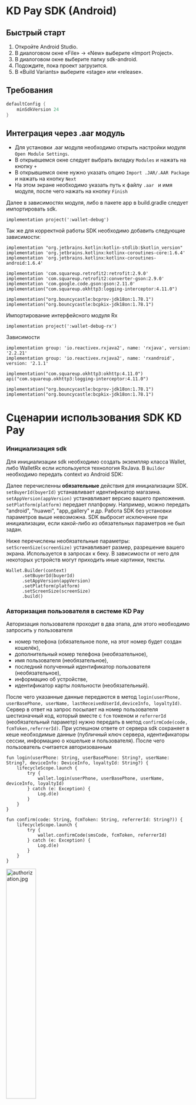 # KD Pay SDK (Android)

## Быстрый старт

1. Откройте Android Studio.
2. В диалоговом окне «File» → «New» выберите «Import Project».
3. В диалоговом окне выберите папку sdk-android.
4. Подождите, пока проект загрузится.
5. В «Build Variants» выберите «stage» или «release».

## Требования

```gradle
defaultConfig {
    minSdkVersion 24
}
```

## Интеграция через .aar модуль

- Для установки .aar модуля необходимо открыть настройки модуля `Open Module Settings`.
- В открывшемся окне следует выбрать вкладку `Modules` и нажать на кнопку `+`
- В открывшемся окне нужно указать опцию  `Import .JAR/.AAR Package` и нажать на кнопку `Next`
- На этом экране необходимо указать путь к файлу  `.aar ` и имя модуля, после чего нажать на кнопку  `Finish`

Далее в зависимостях модуля, либо в пакете app в build.gradle следует импортировать sdk.

 ```
 implementation project(':wallet-debug')
 ```

Так же для корректной работы SDK необходимо добавить следующие зависимости:

```
implementation "org.jetbrains.kotlin:kotlin-stdlib:$kotlin_version"
implementation 'org.jetbrains.kotlinx:kotlinx-coroutines-core:1.6.4'
implementation 'org.jetbrains.kotlinx:kotlinx-coroutines-android:1.6.4'

implementation 'com.squareup.retrofit2:retrofit:2.9.0'
implementation 'com.squareup.retrofit2:converter-gson:2.9.0'
implementation 'com.google.code.gson:gson:2.11.0'
implementation("com.squareup.okhttp3:logging-interceptor:4.11.0")

implementation("org.bouncycastle:bcprov-jdk18on:1.78.1")
implementation("org.bouncycastle:bcpkix-jdk18on:1.78.1")
```

Импортирование интерфейсного модуля Rx

```
implementation project(':wallet-debug-rx')
```

Зависимости

```
implementation group: 'io.reactivex.rxjava2', name: 'rxjava', version: '2.2.21'
implementation group: 'io.reactivex.rxjava2', name: 'rxandroid', version: '2.1.1'

implementation("com.squareup.okhttp3:okhttp:4.11.0")
api("com.squareup.okhttp3:logging-interceptor:4.11.0")

implementation("org.bouncycastle:bcprov-jdk18on:1.78.1")
implementation("org.bouncycastle:bcpkix-jdk18on:1.78.1")
```

# Сценарии использования SDK KD Pay

### Инициализация sdk

Для инициализации sdk необходимо создать экземпляр класса Wallet, либо WalletRx если используется технология RxJava.
В `Builder` необходимо передать context из Android SDK:

Далее перечисленны **обязательные** действия для инициализации SDK.
`setBuyerId(buyerId)` устанавливает идентификатор магазина.
`setAppVersion(appVersion)` устанавливает версию вашего приложения.
`setPlatform(platform)` передает платформу. Например, можно передать "android", "huawei", "app_gallery" и др.
Работа SDK без установки параметров выше невозможна. SDK выбросит исключение при инициализации, если какой-либо из
обязательных параметров не был задан.

Ниже перечислены необязательные параметры:
`setScreenSize(screenSize)` устанавливает размер, разрешение вашего экрана. Используется в запросах к беку. В
зависимости от него для некоторых устройств могут приходить иные картинки, тексты.

```
Wallet.Builder(context)
      .setBuyerId(buyerId)
      .setAppVersion(appVersion)
      .setPlatform(platform)
      .setScreenSize(screenSize)
      .build()
```

<h3 id="kd_pay_authorization">Авторизация пользователя в системе KD Pay</h3>

Авторизация пользователя проходит в два этапа, для этого необходимо запросить у пользователя

- номер телефона (обязательное поле, на этот номер будет создан кошелёк),
- дополнительный номер телефона (необязательное),
- имя пользователя (необязательное),
- последний полученный идентификатор пользователя (необязательное),
- информацию об устройстве,
- идентификатор карты лояльности (необязательный).

После чего указанные данные передаются в
метод `login(userPhone, userBasePhone, userName, lastReceivedUserId,deviceInfo, loyaltyId)`.
Сервер в ответ на запрос посылает на номер пользователя шестизначный код, который вместе с `fcm` токеном
и `referrerId` (необязательный параметр) нужно передать в метод `confirmCode(code, fcmToken,referrerId)`. При успешном
ответе от сервера sdk сохраняет в кеше необходимые данные (публичный ключ сервера, идентификаторы сессии, информацию о
кошельке и пользователя). После чего пользователь считается авторизованным

```
fun login(userPhone: String, userBasePhone: String?, userName: String?, deviceInfo: DeviceInfo, loyaltyId: String?) {
    lifecycleScope.launch {
        try {
            wallet.login(userPhone, userBasePhone, userName, deviceInfo, loyaltyId)
        } catch (e: Exception) {
            Log.d(e)
        }
    }
}

fun confirm(code: String, fcmToken: String, referrerId: String?)) {
    lifecycleScope.launch {
        try {
            wallet.confirmCode(smsCode, fcmToken, referrerId)
        } catch (e: Exception) {
            Log.d(e)
        }
    }
}
```

<img src="readme/authorization.jpg"  width="40%" alt="authorization.jpg">

### Ссылки на связанные документы:

Согласие на обработку персональных и биометрических данных и пользовательское соглашение -
https://storage.yandexcloud.net/slyanov-s3/gdpr_consent.html

Публичная оферта -
https://storage.yandexcloud.net/slyanov-s3/wallets_public_offer.html

<h3 id="qr_code_with_public_key">Публичный ключ для генерации QR-кода</h3>

SDK получает публичный ключ и сохраняет его в кеше после авторизации пользователя (метод `confirmCode`). Этот публичный
ключ хранится в кеше и считается валидным, пока в заголовке любого метода от сервера не
вернется `Need-Update-Server-key: true`, после чего SDK асинхронно дернет ручку обновления публичного ключа и при
успешном запросе значение в кеше будет заменено на новый публичный ключ. Это происходит незаметно для пользователя и
весь процесс инкапсулирован внутри SDK. Пользователь SDK извне никак не может повлиять на этот процесс.

### Получение аккаунта пользователя

Получение аккаунта осуществляется с помощью метода `getAccount`. Для успешного получения состояния кошелька пользователь
должен быть авторизован, должен подтвердить смс и сдк. Если клиент не авторизован в системе метод выбрасывает ошибку.

```
fun getAccount(cached: Boolean, referrerId: String?, variant: String?) {
    lifecycleScope.launch {
        try {
            wallet.getAccount(cached, referrerId, variant)
        } catch (e: Exception) {
            Log.d(e)
        }
    }
}
```   

В WalletAccountResult в поле bankLinkType приходит тип привязки банков : recurrent/me2me.

<img src="readme/kd_pay.jpg"  width="40%" alt="kd_pay">

### Onboarding

В ответе WalletAccountResult приходит поле requiredScreens с массивом форм/экранов, которые можно показать перед
отображением кошелька, например "need_bank_link"

<img src="readme/onboarding.jpg"  width="40%" alt="onboarding">

### Привязка банка к кошельку

<img src="readme/banks.jpg"  width="40%" alt="banks">

Для того чтобы привязать к кошельку пользователя банк, необходимо получить список банков с помощью
метода `getBanks(bankLinkType: BankLinkType?)`.

```
fun getBanks(bankLinkType: BankLinkType?) {
    lifecycleScope.launch {
        try {
            wallet.getBanks(bankLinkType)
        } catch (e: Exception) {
            Log.d(e)
        }
    }
}
```  

**Возвращает**

| Тип          | Опциональный | Описание                                           |
|--------------|--------------|----------------------------------------------------|
| `List<Bank>` | Нет          | Список банков, которые можно привязать к кошельку. |

**Исключения**

| Тип                                   | Описание                                                                  |
|---------------------------------------|---------------------------------------------------------------------------|
| `ErrorMessage.Client.NotAuthorized()` | Сессия отсутствует или устарела                                           |
| `ErrorMessage.Client.Authorization()` | Отсутствует идентификатор пользователя в системе. Необходима авторизация. |
| `ErrorMessage.Client.NoAccount()`     | Нет аккаунта пользователя                                                 |

В ответе метода `getAccount` есть информация о типе платежного сервиса (bankLinkType): recurrent/me2me.
Нужно использовать это как параметр, чтобы получить список банков в зависимости от данного типа.

Для того чтобы использовать метод пользователь должен быть авторизован и у пользователя должен быть создан аккаунт. В
противном случае метод вызовет исключение.

Далее из списка полученных банков пользователь выбирает необходимый. После чего на сервер отправляется запрос
на привязку банка с помощью метода `addNewBank`.

```
fun addNewBank(bankId: Int, fundingSum: String?, bankLinkType: BankLinkType?) {
    lifecycleScope.launch {
        try {
            wallet.addNewBank(bankId, fundingSum, bankLinkType)
        } catch (e: Exception) {
            Log.d(e)
        }
    }
}
```   

Если сервер ответил успехом, то пользователю предлагается перейти в мобильное приложение банка и завершить процесс
привязки банка.

Возвращается BankAccountLinkageResult с id привязки банка, url с кастомной схемой выбранного
банка `bankID://sub.nspk.ru/...` и временем ожидания подписки expireTimeout.

Данную ссылку необходимо открыть в МП для перехода в мобильное приложение банка, если оно установлено на девайсе.

### Получение статуса банковской связи (результат привязки банка)

Для получения статуса банковской связи используется метод `getBankLinkageStatus(linkId: Int): BankLinkageResult`

**Параметры**

| Имя      | Тип | Опциональный | Описание      |
|----------|-----|--------------|---------------|
| `linkId` | Int | нет          | Идентификатор |

**Возвращает**

| Тип                 | Опциональный | Описание                                                |
|---------------------|--------------|---------------------------------------------------------|
| `BankLinkageResult` | Нет          | Статус привязки банка и id последующей onboarding story |

**Статусы привязки**

| Тип        | Описание                                    |
|------------|---------------------------------------------|
| `success`  | Банк привязан успешно                       |
| `pending`  | Ожидание привязки банка в приложении банка. |
| `canceled` | Привязка банка отменена                     |

### Получение привязанных банков

При возврате на главный экран кошелька и вызове метода `getAccount` в поле `banks` возвращаются банки,
которые успешно привязаны, либо находятся в процессе привязки.

Ориентируясь на список привязанных банков и `id` банка, который привязывается к аккаунту можно понять в каком статусе
находится привязка банка. Если банк присутствует в списке привязанных банков,
но поле `isLinked` у банка равно `false`- это значит что банк в процессе привязки к кошельку.
В случае если поле равно `true`, значит процесс привязки банка успешен. В случае если в списке банков нет искомого,
то это означает что произошла ошибка при привязке банка.

<img src="readme/my_banks.jpg"  width="40%" alt="my_banks">

Если в методе `getAccount` возвращается bankLinkType - recurrent,
то список привязанных банков находится в массиве recurrentBanks, если me2me, то в account в поле banks

### Установить банк по умолчанию

После привязки банка он становится банком по умолчанию. Для того чтобы изменить банк по умолчанию, следует
воспользоваться методом `setDefaultBank`. Для того чтобы использовать метод пользователь должен быть авторизован и
у пользователя должен быть создан аккаунт, а так же привязан как минимум один банк.
Для начала следует получить данные аккаунта методом `getAccount`, предложить пользователю выбрать из списка
привязанных банков тот, который он хочет сделать основным.
Далее передать `id` этого банка и его тип в метод `setDefaultBank(bankId)`.
В результате чего в случае успеха метод вернет измененный и актуальный список привязанных банков.

`setDefaultBank(bankId: Int, bankLinkType: BankLinkType?): List<Bank>`

**Параметры**

| Имя          | Тип          | Опциональный | Описание                                                                     |
|--------------|--------------|--------------|------------------------------------------------------------------------------|
| bankId       | Int          | нет          | Идентификатор банка в системе KD Pay, выбранных из списка привязанных банков |
| bankLinkType | BankLinkType | да           | Тип банка (recurrent/me2me)                                                  |

**Возвращает**

| Тип        | Опциональный | Описание                                                     |
|------------|--------------|--------------------------------------------------------------|
| List<Bank> | Нет          | Список привязанных банков, с измененным банком по умолчанию. |

**Исключения**

| Тип                                 | Описание                                                                  |
|-------------------------------------|---------------------------------------------------------------------------|
| ErrorMessage.Client.NotAuthorized() | Сессия отсутствует или устарела                                           |
| ErrorMessage.Client.Authorization() | Отсутствует идентификатор пользователя в системе. Необходима авторизация. |

<img src="readme/bank_methods.jpg"  width="40%" alt="bank_methods">

### Удаление привязанного банка (неактуально для рекуррентов)

Для удаления ранее привязанного банка используется метод

`deleteBank(bankId: Int)`

**Параметры**

| Имя    | Тип | Опциональный | Описание                                                                                                |
|--------|-----|--------------|---------------------------------------------------------------------------------------------------------|
| bankId | Int | нет          | Идентификатор банка в системе KD Pay, выбранных из списка банков получаемых с помощью метода getBanks() |

**Исключения**

| Тип                                 | Описание                                                                  |
|-------------------------------------|---------------------------------------------------------------------------|
| ErrorMessage.Client.NotAuthorized() | Сессия отсутствует или устарела                                           |
| ErrorMessage.Client.Authorization() | Отсутствует идентификатор пользователя в системе. Необходима авторизация. |
| ErrorMessage.Client.NoAccount()     | Нет аккаунта пользователя                                                 |

<h3 id="generate_qr_string">Генерация QR кода</h3>

Для быстрого создания строки, кодируемой в qr-код, достаточно использовать метод `generateQrString(loyaltyId: String)`.
Метод не требует наличия интернета, если есть предзагруженные otp-коды.
(Otp-коды нужны также для генерации строки и SDK их самостоятельно (без действий на стороне МП) запрашивает на бэке "в
фоне", когда есть интернет).
Есть возможность "попросить" SDK в явном виде получить новую пачку otp-кодов для генерации QR-кода,
метод `requestOtpCode(amount)`. Для использования методов пользователь должен быть предварительно авторизован и иметь
аккаунт в системе.

**Параметры**

| Имя       | Тип    | Опциональный | Описание                                    |
|-----------|--------|--------------|---------------------------------------------|
| loyaltyId | String | нет          | Идентификатор лояльности во внешней системе |

**Возвращает**

| Тип    | Опциональный | Описание                        |
|--------|--------------|---------------------------------|
| String | Нет          | Строка для кодирования в Qr код |

**Исключения**

| Тип                                                | Описание                                                   |
|----------------------------------------------------|------------------------------------------------------------|
| ErrorMessage.Client.Serialization("No loyalty id") | loyaltyId пуст                                             |
| ErrorMessage.Client.NoOtpCode("No free OTP codes") | нет свободных otp кодов                                    |
| ErrorMessage.Client.Authorization                  | userId или публичный ключ сервера не существует в кеше SDK |

```
fun preloadOtp() {
    lifecycleScope.launch {
        try {
            if(!wallet.haveOtpCode()) wallet.requestOtpCode(OTP_CODE_AMOUT)
        } catch(e: Exception) {
            Log.d(e)
        }
    }
}

fun generateQrString(loyaltyId: String) {
    lifecycleScope.launch {
        val qrString = try {
            wallet.generateQrString(loyaltyId)
        } catch(e: Exception) {
            Log.d(e)
            null
        }

        qrString?.let { renderQrCode(it) }
    }
}
```

### Метод для проверки наличия сохраненных otp кодов в кеше sdk.

`haveOtpCode(): Boolean`

**Возвращает**

| Тип     | Опциональный | Описание                                                                            |
|---------|--------------|-------------------------------------------------------------------------------------|
| Boolean | Нет          | true - есть как минимум один сохраненный otp код. false - не сохраненных otp кодов. |

### Метод для получения одного свободного otp кода в кеше sdk. Код не помечается как использованный и будет выдан этим методом снова до использования

`getUnusedOtpCode(): String`

**Возвращает**

| Тип    | Опциональный | Описание                             |
|--------|--------------|--------------------------------------|
| String | Нет          | Возвращает один сохраненный otp код. |

**Исключения**

| Тип       | Описание                  |
|-----------|---------------------------|
| NoOtpCode | Если свободных кодов нет. |

### Метод для получения otp кодов с сервера с последующим сохранением в кеш sdk.

`requestOtpCodes(amount: Int)`
**Параметры**

| Имя    | Тип | Опциональный | Описание                                              |
|--------|-----|--------------|-------------------------------------------------------|
| amount | Int | нет          | Количество запрашиваемых otp кодов.  По умолчанию 10. |

**Исключения**

| Тип                                                                  | Описание                                                                  |
|----------------------------------------------------------------------|---------------------------------------------------------------------------|
| ErrorMessage.Client.NotAuthorized()                                  | Сессия отсутствует или устарела                                           |
| ErrorMessage.Client.Authorization()                                  | Отсутствует идентификатор пользователя в системе. Необходима авторизация. |
| ErrorMessage.Client.NoAccount()                                      | Нет аккаунта пользователя                                                 |
| ErrorMessage.Server.BadServerResponse("No code")                     | Ни один код не был получен от сервера.                                    |
| ErrorMessage.Server.BadServerResponse("No expiration time for code") | Нет срока окончания действия кода                                         |
| ErrorMessage.Client.NoBuyerId()                                      | Не установлен buyerId. Смотреть метод `configure(buyerId)`                |

### Метод для получения количества оставшихся otp кодов

`getRemainingOtpCodes(): Int`

**Возвращает**

| Тип | Опциональный | Описание                        |
|-----|--------------|---------------------------------|
| Int | Нет          | количество оставшихся otp кодов |

### Запрашивает указанное в параметре количество otp кодов, если их оставшееся количество валидных меньше 6

`requestOtpCodesIfRequired(amount: Int)`
**Параметры**

| Имя    | Тип | Опциональный | Описание                            |
|--------|-----|--------------|-------------------------------------|
| amount | Int | нет          | Количество запрашиваемых otp кодов. |

##### Запрашивает один свободный OTP код. Код не помечается как использованный и выдан этим методом снова до использования

`getOtpCode()`

**Исключения**

| Тип                             | Описание                                                                              |
|---------------------------------|---------------------------------------------------------------------------------------|
| ErrorMessage.Client.NoOtpCode() | свободных кодов нет. Перед запросом можно проверить на наличие вызвав `haveOtpCode()` |

### Получение данных профиля пользователя.

`fun getProfile(): Profile`

**Возвращает**

| Тип     | Опциональный | Описание                       |
|---------|--------------|--------------------------------|
| Profile | Нет          | Данные по профилю пользователя |

<img src="readme/profile.jpg"  width="40%" alt="profile">

##### Получение данных профиля пользователя (детализация).

`fun getProfileDetails(): ProfileDetails`

**Возвращает**

| Тип            | Опциональный | Описание                                     |
|----------------|--------------|----------------------------------------------|
| ProfileDetails | Нет          | Данные по профилю пользователя (детализация) |

### Получение элементов для блока часто задаваемых вопросов.

`fun getFaq(cacheInterval: Long = 3600L, cacheUnit: TimeUnit = TimeUnit.SECONDS): List<FaqItem>`

**Параметры**

| Имя           | Тип      | Опциональный | Описание               |
|---------------|----------|--------------|------------------------|
| cacheInterval | Long     | нет          | интервал проверки кеша |
| cacheUnit     | TimeUnit | нет          | интервал проверки кеша |

**Возвращает**

| Тип           | Опциональный | Описание         |
|---------------|--------------|------------------|
| List<FaqItem> | нет          | Список элементов |

<h3 id="logout">Выход пользователя из KD pay.</h3>

Для выполнения выхода пользователя из системы KD pay необходимо использовать метод `logout()`, при этом выполняется
полная очистка кеша sdk. Удаляются идентификаторы сессии, пользователя, публичный ключ сервера, отп коды и номер
телефона пользователя. Параллельно на сервер отправляется запрос на сброс всех активных сессий.

### Получение информации о кешбэке и истории операций.

<img src="readme/operation_history.jpg"  width="40%" alt="operation_history">

### Получение информации о кешбэке.

`fun getFaq(cacheInterval: Long = 3600L, cacheUnit: TimeUnit = TimeUnit.SECONDS): List<FaqItem>`
Для получения информации о кешбэке используем
метод `getCashbackInfo(prevMonth: Int, scenario: String, collapsed: Boolean, source: String): OperationElement`.
Имеет перегрузку метода с параметром ключ-значения для гибкой настройки параметров.

**Параметры**

| Имя       | Тип     | Опциональный | Описание                   |
|-----------|---------|--------------|----------------------------|
| prevMonth | Int     | нет          | период запроса данных      |
| scenario  | String  | нет          | место запроса данных       |
| collapsed | Boolean | нет          | скрытие виджетов в разделе |
| source    | String  | нет          | источник перехода          |

**Возвращает**

| Тип          | Опциональный | Описание             |
|--------------|--------------|----------------------|
| CashbackInfo | нет          | Информацию о кешбэке |

### Перегрузка метода информации о кешбэке

`getCashbackInfo(parameters: Map<String, String>): OperationElement`

**Параметры**

| Имя        | Тип                 | Опциональный | Описание                          |
|------------|---------------------|--------------|-----------------------------------|
| parameters | Map<String, String> | нет          | параметры в формате ключ-значение |

**Возвращает**

| Тип          | Опциональный | Описание             |
|--------------|--------------|----------------------|
| CashbackInfo | нет          | Информацию о кешбэке |

### Получение истории операции для пользователя

Получить историю операций для пользователя можно с помощью метода `getOperations`. В данный метод заложены параметры для
фильтрации операций. Бек вернет список операций, удовлетворяющих параметрам фильтрации.
Для первого запроса истории операции не нужно передавать курсор, в последующих запросах необходимо передавать курсор.
Бек вернет курсор в ответе на первый запрос, если пользователь имеет больше операций, чем бек может отдать за один
запрос.
Курсор (`cursor`) используется для пагинации операций.

```
fun getOperations(
    cursor: String? = null,
    type: OperationElement.OperationType? = null,
    partner: String? = null,
    datetimeStart: String? = null,
    datetimeFinish: String? = null,
    status: OperationElement.Status? = null
) {
    lifecycleScope.launch {
        try {
            wallet.getOperations(cursor, formId, type, partner, datetimeStart, datetimeFinish, status)
        } catch (e: Exception) {
            Log.d(e)
        }
    }
}
```

**Параметры**

| Имя            | Тип                            | Опциональный | Описание                               |
|----------------|--------------------------------|--------------|----------------------------------------|
| cursor         | String                         | да           | указатель на получение списка операций |
| type           | OperationElement.OperationType | да           | тип операции                           |
| partner        | String                         | да           | фильтр партнера                        |
| datetimeStart  | String                         | да           | дата начала фильтрации операции        |
| datetimeFinish | String                         | да           | дата конца фильтрации операции         |
| status         | OperationElement.Status        | да           | статус операции                        |

**Возвращает**

| Тип        | Опциональный | Описание                                          |
|------------|--------------|---------------------------------------------------|
| Operations | нет          | Список операций с предыдущим/следующим указателем |

### Получение конкретной операции для пользователя

Получить операцию для пользователя можно через метод `getOperation`. Важно, что id операции должен совпадать с типом
операции, иначе операция будет считаться на найденной.

```
fun getOperation(id: Int, type: OperationElement.OperationType) {
    lifecycleScope.launch {
        try {
            wallet.getOperation(id, type)
        } catch (e: Exception) {
            Log.d(e)
        }
    }
}
```

**Параметры**

| Имя  | Тип                            | Опциональный | Описание               |
|------|--------------------------------|--------------|------------------------|
| id   | String                         | нет          | идентификатор операции |
| type | OperationElement.OperationType | нет          | тип операции           |

**Возвращает**

| Тип              | Опциональный | Описание         |
|------------------|--------------|------------------|
| OperationElement | нет          | Элемент операции |

### Получение аккаунта пользователя

Получение аккаунта осуществляется с помощью метода `getAccount(cached: Boolean, referrerId: String?, variant: String?)`.
Для успешного получения состояния кошелька пользователь должен быть авторизован. Если клиент не авторизован в системе
метод выбрасывает исключение. При отсутствии аккаунта в ответе поле `walletAccountState` будет иметь значение `NONE`.

`getAccount(cached, referrerId, variant): WalletAccountResult`

**Параметры**

| Имя        | Тип     | Опциональный | Описание                                                                                                          |
|------------|---------|--------------|-------------------------------------------------------------------------------------------------------------------|
| cached     | Boolean | нет          | Флаг для определения откуда брать данные аккаунта. true - из кеша, false - из сервера с последующим кешированием. |
| referrerId | String  | да           | Идентификатор реферальной системы                                                                                 |
| variant    | String  | да           | Короткий вариант получения данных. Если указан `short`, то будут получены только основные данные по аккаунту.     |

**Возвращает**

| Тип                 | Опциональный | Описание                                                                  |
|---------------------|--------------|---------------------------------------------------------------------------|
| WalletAccountResult | Нет          | Ответ содержащий аккаунт пользователя в системе и текущий статус аккаунта |

**Исключения**
| Тип | Описание |
| ----------- | ----------- |
| ErrorMessage.Client.NotAuthorized("Not authorized") | Пользователь не авторизован в системе KD Pay. Либо устарела
сессия. |

```
fun getAccount() {
    lifecycleScope.launch {
        val result = try {
            wallet.getAccount(false)
        } catch (e: Exception) {
            if (e is ErrorMessage.Client.NotAuthorized) {
                processNotAuthorized()
            }
            Log.d(e)
            null
        }

        if (result?.walletAccountState == WalletAccountState.NONE) {
            processAccountNotExists()
        }

        if (result?.walletAccountState == WalletAccountState.READY) {
            processSucess(result)
        }
    }
}
```

### Получение формы

Для платежного сервиса в сценариях необходимы формы для получения информации о пользователе. Формы динамические, то есть
содержимое (состав полей) меняется в зависимости от контекста (сценария). Например, для привязывания счета необходимо
заполнить форму упрощенной идентификации.
Получение формы происходит через метод `getForm(type: String?, formId: Int?, version: Int?)`. Если запрос формы
произойдет без `formId`, то сервер пришлет чистую форму.
Если запрос происходит с `formId`, то SDK отправит 2 запроса на сервер:  `/form` и `/request`. Первый запрос получит
форму, второй получит статус валидации для полей. SDK соединит полученные результаты и вернет форму с провалидированными
полями.

*Примечание: количество полей и их состав сервер может поменять на своей стороне, форма является динамической.*

```
fun getForm(type: String?, formId: Int?, version: Int?) {
    lifecycleScope.launch {
        try {
            wallet.getForm(type: String?, formId: Int?, version: Int?)
        } catch (e: Exception) {
            Log.d(e)
        }
    }
}
```

### Валидация полей формы

Для валидации полей используется
метод `sendFormDraft(type: String, formId: Int?, version: Int?, draftFields: Map<Int, String>)`. Первый запрос на
валидацию всегда будет происходить без `formId` и `version`. Актуальные значения `formId` и `version` вернутся при
первой и последующей валидации. Валидировать необходимо все заполненные поля.

*Примечание: сервер сохраняет в следующем драфте поля "вместо" предыдущих. То есть если в первой версии драфта МП
отправило заполненное поле 1, а потом не прислало это поле или прислало пустое, то в этой версии драфта поле не будет
сохранено на сервере.*

При `sendFormDraft(type: String, formId: Int?, version: Int?, draftFields: Map<Int, String>)` SDK уберет пустые поля из
запроса, чтобы не заваливать пользователя ошибками на пустых полях.

```
fun sendFormDraft(type: String, formId: Int?, version: Int?, draftFields: Map<Int, String>) {
    lifecycleScope.launch {
        try {
            wallet.sendFormDraft(type, formId, version, draftFields)
        } catch (e: Exception) {
            Log.d(e)
        }
    }
}
```

### Отправка формы на проверку

Для валидации полей используется
метод `sendFormCommit(type: String, formId: Int?, version: Int?, draftFields: Map<Int, String>)`. Первый запрос
на `commit` может происходить без `formId` и `version`. Актуальные значения `formId` и `version` вернутся при первом и
последующем `commit`. Отправлять необходимо все поля.

При `sendFormCommit(type: String, formId: Int?, version: Int?, draftFields: Map<Int, String>)` сервер отправит **все**
поля, даже пустые, чтобы уведомить пользователя о незаполненных полях.

```
fun sendFormDraft(type: String, formId: Int?, version: Int?, draftFields: Map<Int, String>) {
    lifecycleScope.launch {
        try {
            wallet.sendFormDraft(type, formId, version, draftFields)
        } catch (e: Exception) {
            Log.d(e)
        }
    }
}
```

## Взаимодействие со сгенерированными ключами в рамках SDK

#### При вызове метода [confirmCode()](#kd_pay_authorization)

* Первый раз генерируются privateKey и publicKey клиента
* Сгенерированный publicKey отправляется на сервер
* В ответе с сервера приходят serverPublicKey и serverPublicKeyId
* Клиент расшифровывает serverPublicKey и сохраняет ключ и id

#### В случае когда header ответа запросов на сервер содержит Need-Update-Server-key=true (см. [тут](#qr_code_with_public_key))

* Вызов серверного метода @GET(“server/public_key”)
* В ответе с сервера приходят serverPublicKey и serverPublicKeyId
* Клиент расшифровывает serverPublicKey и сохраняет ключ и id

#### При вызове [updateClientPublicKey()](#update_client_public_key):

* Генерируются privateKey и publicKey клиента
* Сгенерированный publicKey отправляется на сервер

#### При вызове [generateQRString()](#generate_qr_string):

* Получение otp кодов с сервера, если требуются
* Шифрование otp кода с помощью serverPublicKey
* Проверка просрочен ли publicKey клиента (если да - вызов его обновления)
* Подписание зашифрованного otp кода с помощью publicKey клиента

#### При вызове [logout()](#logout):

* Очистка всех хранящихся ключей

## Дополнительные методы для взаимодействия с сервисом KD pay

#### Метод для проверки состояния сервиса.

`ping()`

#### Метод возвращает идентификатор пользователя, если имеется.

`getUserId(): Int`

**Возвращает**

| Тип      | Опциональный | Описание                                           |
|----------|--------------|----------------------------------------------------|
| UserInfo | Нет          | Возвращает userId пользователя, если такой имеется |

#### Проверка истек ли срок действия ключа.

`fun isKeyExpired(): Boolean`

**Возвращает**

| Тип     | Опциональный | Описание                                  |
|---------|--------------|-------------------------------------------|
| Boolean | Нет          | true - ключ истек , false - ключ не истек |

<h3 id="update_client_public_key">Обновить клиентские ключи и отправить публичный ключ на сервер.</h3>

`fun updateClientPublicKey(deviceId: String)`

**Параметры**

| Имя      | Тип    | Опциональный | Описание                                                                                                                                                                                                               |
|----------|--------|--------------|------------------------------------------------------------------------------------------------------------------------------------------------------------------------------------------------------------------------|
| deviceId | String | да           | Идентификатор пользователя в системе.  Если не указан используется 64-битное число (выраженное в виде шестнадцатеричной строки), уникальное для каждой комбинации ключа подписи приложения, пользователя и устройства. |

##### Callback на необходимость обновления токена пользователя.

`needUpdateUserDevice: StateFlow<Boolean>`

##### Callback на необходимость обновления клиентских ключей

`needUpdateClientPublicKey: StateFlow<Boolean>`

##### Обновить токен пользователя на сервере.

`fun updateUserDevice(deviceId: String, fcmToken: String)`

**Параметры**

| Имя      | Тип    | Опциональный | Описание                                                                                                                                                                                                               |
|----------|--------|--------------|------------------------------------------------------------------------------------------------------------------------------------------------------------------------------------------------------------------------|
| deviceId | String | да           | Идентификатор пользователя в системе.  Если не указан используется 64-битное число (выраженное в виде шестнадцатеричной строки), уникальное для каждой комбинации ключа подписи приложения, пользователя и устройства. |
| fcmToken | String | нет          | Токен Firebase Messaging Service [подробнее](https://firebase.google.com/docs/cloud-messaging/android/client).                                                                                                         |

##### Проверка доступа к кошелькам. Имеет кеширование. Возвращает результат предыдущего запроса, параллельно выполняя новый запрос. Если интервал не задан, кеш считается валидным 1 час.

`getUserExperiment(phone: String, applicationVersion: String, deviceId: String?, loyaltyId: String, cacheInterval: Long): List<String>`

**Параметры**

| Имя                | Тип    | Опциональный | Описание                                                                                                                                                                                                               |
|--------------------|--------|--------------|------------------------------------------------------------------------------------------------------------------------------------------------------------------------------------------------------------------------|
| phone              | String | нет          | Телефон указанный пользователем                                                                                                                                                                                        |
| applicationVersion | String | нет          | Версия приложения                                                                                                                                                                                                      |
| deviceId           | String | да           | Идентификатор пользователя в системе.  Если не указан используется 64-битное число (выраженное в виде шестнадцатеричной строки), уникальное для каждой комбинации ключа подписи приложения, пользователя и устройства. |
| loyaltyId          | String | нет          | номер карты лояльности                                                                                                                                                                                                 |
| cacheInterval      | Long   | да           | Интервал проверки кэша в секундах. Если не выставлен интервал, то кеш на 1 час.                                                                                                                                        |

**Возвращает**

| Тип          | Опциональный | Описание                                             |
|--------------|--------------|------------------------------------------------------|
| List<String> | Нет          | Вернет список экспериментов для данного пользователя |

##### Проверяет авторизован ли пользователь в системе по таким признакам как наличие в кеше идентификатора сессии и пользователя. А так же наличию публичного ключа сервера.

`isAuthorized(): Boolean`

**Возвращает**

| Тип     | Опциональный | Описание                                                                                                                                    |
|---------|--------------|---------------------------------------------------------------------------------------------------------------------------------------------|
| Boolean | Нет          | true - пользователь авторизован, false - не авторизован (Нет идентификатора сессии, пользователя, либо публичного ключа сервера в кеше SDK) |

##### Получение состояние аккаунта в системе KD Pay.

`getUserPreview(cached: Boolean = false, manzanaUserId: String?, loyaltyId: String?, source: String?): WalletAccountResult`

**Параметры**

| Имя           | Тип     | Опциональный | Описание                                                                                                          |
|---------------|---------|--------------|-------------------------------------------------------------------------------------------------------------------|
| cached        | Boolean | нет          | Флаг для определения откуда брать данные аккаунта. true - из кеша, false - из сервера с последующим кешированием. |
| manzanaUserId | String  | да           | Идентификатор пользователя                                                                                        |
| loyaltyId     | String  | нет          | номер карты лояльности                                                                                            |
| source        | String  | нет          | источник перехода                                                                                                 |

**Возвращает**

| Тип                 | Опциональный | Описание                                                                  |
|---------------------|--------------|---------------------------------------------------------------------------|
| WalletAccountResult | Нет          | Ответ содержащий аккаунт пользователя в системе и текущий статус аккаунта |

**Исключения**

| Тип                                                 | Описание                                                            |
|-----------------------------------------------------|---------------------------------------------------------------------|
| ErrorMessage.Client.NotAuthorized("Not authorized") | Пользователь не авторизован в системе KD Pay. Либо устарела сессия. |

##### Получение информации фондирования.

`getFundingInfo(cacheInterval: Long, cacheUnit: TimeUnit): FundingInfo

**Параметры**

| Имя           | Тип      | Опциональный | Описание                                                                               |
|---------------|----------|--------------|----------------------------------------------------------------------------------------|
| cacheInterval | Long     | да           | Интервал проверки кэша в секундах. Если не выставлен интервал, то кеш не используется. |
| cacheUnit     | TimeUnit | нет          | интервал проверки кеша                                                                 |

**Возвращает**

| Тип        | Опциональный | Описание                                           |
|------------|--------------|----------------------------------------------------|
| List<Bank> | Нет          | Список банков, которые можно привязать к кошельку. |

**Исключения**

| Тип                                 | Описание                                                                  |
|-------------------------------------|---------------------------------------------------------------------------|
| ErrorMessage.Client.NotAuthorized() | Сессия отсутствует или устарела                                           |
| ErrorMessage.Client.Authorization() | Отсутствует идентификатор пользователя в системе. Необходима авторизация. |
| ErrorMessage.Client.NoAccount()     | Нет аккаунта пользователя                                                 |

##### Метод получения формы упрощенной идентификации

`getForm(type: String?, formId: Int?, version: Int?): Form`

**Параметры**

| Имя     | Тип    | Опциональный | Описание                                            |
|---------|--------|--------------|-----------------------------------------------------|
| type    | String | да           | Тип формы, которая задает определенный набор полей. |
| formId  | Int    | да           | Идентификатор последнего актуального заполнения.    |
| version | Int    | да           | Версия последнего актуального заполнения            |

**Возвращает**

| Тип  | Опциональный | Описание                                        |
|------|--------------|-------------------------------------------------|
| Form | Нет          | Форма для упрощенной идентификации пользователя |

**Исключения**

| Тип                                 | Описание                                                                  |
|-------------------------------------|---------------------------------------------------------------------------|
| ErrorMessage.Client.NotAuthorized() | Сессия отсутствует или устарела                                           |
| ErrorMessage.Client.Authorization() | Отсутствует идентификатор пользователя в системе. Необходима авторизация. |

##### Метод для отправки черновика формы

`sendFormDraft(type: String, formId: Int?, version: Int?, draftFields: Map<Int, String>): FormDraft`

**Параметры**

| Имя         | Тип              | Опциональный | Описание                                            |
|-------------|------------------|--------------|-----------------------------------------------------|
| type        | String           | нет          | Тип формы, которая задает определенный набор полей. |
| formId      | Int              | да           | Идентификатор последнего актуального заполнения.    |
| version     | Int              | да           | Версия последнего актуального заполнения.           |
| draftFields | Map<Int, String> | нет          | Идентификатор валидируемого поля и его значение.    |

**Возвращает**

| Тип       | Опциональный | Описание                                              |
|-----------|--------------|-------------------------------------------------------|
| FormDraft | Нет          | Актуальная информация формы и список невалидных полей |

**Исключения**

| Тип                                 | Описание                                                                  |
|-------------------------------------|---------------------------------------------------------------------------|
| ErrorMessage.Client.NotAuthorized() | Сессия отсутствует или устарела                                           |
| ErrorMessage.Client.Authorization() | Отсутствует идентификатор пользователя в системе. Необходима авторизация. |
| ErrorMessage.Client.NoAccount()     | Нет аккаунта пользователя                                                 |

##### Метод для получения формы поддержки

`getUserSupportForm(clientId: Int): Form`

**Параметры**

| Имя      | Тип | Опциональный | Описание               |
|----------|-----|--------------|------------------------|
| clientId | Int | да           | Идентификатор клиента. |

**Возвращает**

| Тип  | Опциональный | Описание                                        |
|------|--------------|-------------------------------------------------|
| Form | Нет          | Форма для упрощенной идентификации пользователя |

**Исключения**

| Тип                                 | Описание                                                                  |
|-------------------------------------|---------------------------------------------------------------------------|
| ErrorMessage.Client.NotAuthorized() | Сессия отсутствует или устарела                                           |
| ErrorMessage.Client.Authorization() | Отсутствует идентификатор пользователя в системе. Необходима авторизация. |
| ErrorMessage.Client.NoAccount()     | Нет аккаунта пользователя                                                 |

##### Метод для подсказки для полей формы

`getFormSuggestions(fieldId: Int, value: String): Map<Int, String>`

**Параметры**

| Имя     | Тип    | Опциональный | Описание            |
|---------|--------|--------------|---------------------|
| fieldId | Int    | да           | Идентификатор поля. |
| value   | String | да           | Значение поля.      |

**Возвращает**

| Тип              | Опциональный | Описание                          |
|------------------|--------------|-----------------------------------|
| Map<Int, String> | Нет          | Подсказки в формате ключ-значение |

##### Метод для коммита формы

`sendFormCommit(type: String, formId: Int?, version: Int?, draftFields: Map<Int, String>): FormDraft`

**Параметры**

| Имя         | Тип              | Опциональный | Описание                                            |
|-------------|------------------|--------------|-----------------------------------------------------|
| type        | String           | нет          | Тип формы, которая задает определенный набор полей. |
| formId      | Int              | да           | Идентификатор последнего актуального заполнения.    |
| version     | Int              | да           | Версия последнего актуального заполнения.           |
| draftFields | Map<Int, String> | нет          | Идентификатор валидируемого поля и его значение.    |

**Возвращает**

| Тип       | Опциональный | Описание                                              |
|-----------|--------------|-------------------------------------------------------|
| FormDraft | Нет          | Актуальная информация формы и список невалидных полей |

**Исключения**

| Тип                                 | Описание                                                                  |
|-------------------------------------|---------------------------------------------------------------------------|
| ErrorMessage.Client.NotAuthorized() | Сессия отсутствует или устарела                                           |
| ErrorMessage.Client.Authorization() | Отсутствует идентификатор пользователя в системе. Необходима авторизация. |
| ErrorMessage.Client.NoAccount()     | Нет аккаунта пользователя                                                 |

##### Метод проверки версии библиотеки. Имеет кеширование. Возвращает результат предыдущего запроса, параллельно выполняя новый запрос.

`checkLibraryVersion(cacheInterval: Long = 0L): VersionResult`

**Параметры**

| Имя           | Тип  | Опциональный | Описание                                                                               |
|---------------|------|--------------|----------------------------------------------------------------------------------------|
| cacheInterval | Long | да           | Интервал проверки кэша в секундах. Если не выставлен интервал, то кеш не используется. |

**Возвращает**

| Тип           | Опциональный | Описание                                                                         |
|---------------|--------------|----------------------------------------------------------------------------------|
| VersionResult | нет          | Возвращает результат проверки. При любой ошибке возвращает VersionResult.UNKNOWN |

#### Уведомляет сервер о показанных оповещениях пользователю. Возвращает список id оповещений с актуальным статусом

`notifySnacksShown(shownSnacks: Map<Int, Long>): List<SnacksShownStatus>`

**Параметры**

| Имя         | Тип            | Опциональный | Описание                              |
|-------------|----------------|--------------|---------------------------------------|
| shownSnacks | Map<Int, Long> | нет          | id и timestamp показанного оповещения |

**Возвращает**

| Тип               | Опциональный | Описание                                   |
|-------------------|--------------|--------------------------------------------|
| SnacksShownStatus | нет          | Список id оповещений с актуальным статусом |

### Получение информации об автопополнении.

`getAutoReplenishmentInfo(): AutoReplenishmentInfo`

**Возвращает**

| Тип                   | Опциональный | Описание                    |
|-----------------------|--------------|-----------------------------|
| AutoReplenishmentInfo | нет          | Информации о автопополнении |

#### Включить/выключить автопополнение

`fun toggleAutoReplenishment(isActive: Boolean, bankId: Int, sumValue: String?,sumCurrency: String?,)`

**Параметры**

| Имя         | Тип     | Опциональный | Описание                             |
|-------------|---------|--------------|--------------------------------------|
| isActive    | Boolean | нет          | вкл или выкл                         |
| bankId      | Int     | нет          | уникальный идентификатор банка       |
| sumValue    | String  | нет          | минимальная сумма для автопополнения |
| sumCurrency | String  | нет          | валюта суммы для автопополнения      |

### Операция пополнения счёта KD Pay

`fun replenishment(bankId: Int, sumValue: String, sumCurrency: String): ReplenishmentStatus`

**Параметры**

| Имя         | Тип    | Опциональный | Описание                             |
|-------------|--------|--------------|--------------------------------------|
| bankId      | Int    | нет          | уникальный идентификатор банка       |
| sumValue    | String | нет          | минимальная сумма для автопополнения |
| sumCurrency | String | нет          | валюта суммы для автопополнения      |

**Возвращает**

| Тип                 | Опциональный | Описание          |
|---------------------|--------------|-------------------|
| ReplenishmentStatus | нет          | Статус пополнения |

### Получения статуса пополнения счёта KD Pay

`fun getReplenishmentStatus() : ReplenishmentStatus`

**Возвращает**

| Тип                 | Опциональный | Описание          |
|---------------------|--------------|-------------------|
| ReplenishmentStatus | нет          | Статус пополнения |

# Структуры данных

#### `BankLinkageResult`

| Имя          | Описание                         |
|--------------|----------------------------------|
| status       | статус связи (BankLinkageStatus) |
| finalStoryId | идентификатор                    |

#### `BankLinkageStatus` enum

| Имя      | Описание       |
|----------|----------------|
| SUCCESS  | Успех связи    |
| PENDING  | Ожидание связи |
| CANCELED | Отмена связи   |

#### `ReplenishmentStatus` enum

| Имя        | Описание                      |
|------------|-------------------------------|
| UNKNOWN    | Статус пополнения не известен |
| IN_PROCESS | В процессе пополнения         |
| SUCCESS    | Успех пополнения              |
| CREATED    | Создан для  пополнения        |
| CANCELED   | Отменена пополнения           |
| ERROR      | Ошибка пополнения             |

#### `WalletAccountResult`

| Имя свойства       | Тип                | Опциональный | Описание                                  |
|--------------------|--------------------|--------------|-------------------------------------------|
| walletAccountState | WalletAccountState | нет          | Описывает состояние аккаунта              |
| walletAccount      | WalletAccount      | да           | Модель данных кошелька                    |
| banners            | BannerAccount      | да           | Список баннеров                           |
| messages           | MessagesAccount    | да           | Информационное сообщение о работе сервера |
| snacks             | Snacks             | да           | Список снекбаров                          |

#### `WalletAccountState` enum

| Имя     | Описание                            |
|---------|-------------------------------------|
| NONE    | Нет аккаунта пользователя           |
| PENDING | Аккаунта в процессе создания        |
| READY   | Аккаунт существует и готов к работе |
| BANNED  | Аккаунт забанен                     |

#### `WalletAccount`

| Имя свойства | Тип                 | Опциональный                 | Описание                                 |
|--------------|---------------------|------------------------------|------------------------------------------|
| id           | Int                 | нет                          | Идентификатор аккаунта                   |
| balance      | BigDecimal          | нет ( 0 по умолчанию)        | Баланс пользователя                      |
| currency     | String              | нет                          | Строковый код валюты                     |
| status       | WalletStatus        | нет (Undefined по умолчанию) | Состояние кошелька                       |
| banks        | List<Bank>          | нет                          | 	Список привязанных к кошельку банков    |
| forms        | List<FormsResponse> | да                           | Список форм для упрощенной идентификации |

#### `WalletStatus ` enum

| Имя       | Описание                         |
|-----------|----------------------------------|
| Undefined | Неизвестное состояние кошелька   |
| Active    | Кошелек активен и готов к работе |
| Blocked   | Кошелек заблокирован             |
| Closed    | Кошелек закрыт                   |

#### `BannerAccount`

| Имя свойства | Тип               | Опциональный | Описание                                                         |
|--------------|-------------------|--------------|------------------------------------------------------------------|
| positionType | String            | нет          | Вариант отображения баннеров, например списком, каруселью и т.п. |
| items        | List<BannerItems> | да           | Список баннеров                                                  |

#### `BannerItems`

| Имя свойства | Тип                | Опциональный | Описание                  |
|--------------|--------------------|--------------|---------------------------|
| id           | Int                | нет          | Идентификатор баннера     |
| type         | String             | нет          | Тип баннера               |
| params       | List<BannerParams> | нет          | Список параметров баннера |

#### `BannerParams`

| Имя свойства    | Тип    | Опциональный | Описание                         |
|-----------------|--------|--------------|----------------------------------|
| name            | String | да           | Имя параметра                    |
| value           | String | да           | Значение параметра               |
| textColor       | String | да           | Цвет значения (текста) параметра |
| type            | String | да           | Тип параметра                    |
| backgroundColor | String | да           | Цвет фона параметра              |

#### `MessagesAccount`

| Имя свойства    | Тип             | Опциональный | Описание                                |
|-----------------|-----------------|--------------|-----------------------------------------|
| badStatusServer | BadStatusServer | да           | Сообщение о некорректной работе сервера |

#### `BadStatusServer`

| Имя свойства | Тип    | Опциональный | Описание            |
|--------------|--------|--------------|---------------------|
| title        | String | нет          | Заголовок сообщения |
| description  | String | нет          | Описание сообщения  |

#### `Snacks`

| Имя свойства | Тип         | Опциональный | Описание            |
|--------------|-------------|--------------|---------------------|
| type         | String      | нет          | Вариант отображения |
| items        | List<Snack> | нет          | Список снеков       |

#### `Snack`

| Имя свойства | Тип                 | Опциональный | Описание            |
|--------------|---------------------|--------------|---------------------|
| id           | Int                 | нет          | Идентификатор снэка |
| type         | Type                | нет          | Тип снэка           |
| params       | Map<String, String> | нет          | Параметры снэка     |

#### `Type` enum

| Имя      | Описание                 |
|----------|--------------------------|
| BankLink | Снек привязки банка      |
| Sui      | Снек УПРИДа              |
| Referral | Снек реферальной системы |
| Unknown  | Неизвестный тип снэка    |

#### `Bank`

| Имя свойства    | Тип     | Опциональный             | Описание                                                                                                                               |
|-----------------|---------|--------------------------|----------------------------------------------------------------------------------------------------------------------------------------|
| id              | Int     | нет                      | Идентификатор банка в системе                                                                                                          |
| name            | String  | нет                      | Имя банка в системе                                                                                                                    |
| imageLink       | String  | да                       | Ссылка на логотип банка                                                                                                                |
| isLinked        | Boolean | нет (false по умолчанию) | Состояние привязки банка. Если банк присутствует в списке, но его статус isLinked == false, это означает что банк в процессе привязки. |
| isDefault       | Boolean | нет (false по умолчанию) | Банк выбран основным. С счета этого банка будут сниматься средства при платежах кошельком.                                             |
| isRetryPossible | Boolean | нет (false по умолчанию) | Возможность отправить запрос на привязку заново.                                                                                       |
| instructionUrl  | String  | да                       | Ссылка на инструкцию по привязке                                                                                                       |

#### `MessagesAccount`

| Имя свойства | Тип             | Опциональный | Описание                                                           |
|--------------|-----------------|--------------|--------------------------------------------------------------------|
| badStatus    | BadStatusServer | да           | Сообщение о нестабильности сервера                                 |
| badTime      | BadTime         | да           | Сообщение о некорректных настройках даты, времени и часового пояса |

#### `BadStatusServer`

| Имя свойства | Тип               | Опциональный | Описание            |
|--------------|-------------------|--------------|---------------------|
| title        | String            | нет          | Заголовок сообщения |
| description  | BadStatusResponse | нет          | Описание сообщения  |

#### `BadTime`

| Имя свойства | Тип    | Опциональный | Описание            |
|--------------|--------|--------------|---------------------|
| title        | String | да           | Заголовок сообщения |
| text         | String | нет          | Описание сообщения  |
| button       | String | нет          | Текст для кнопки    |

#### `FormAccount`

| Имя свойства | Тип        | Опциональный | Описание                                                                                                  |
|--------------|------------|--------------|-----------------------------------------------------------------------------------------------------------|
| type         | String     | нет          | Тип формы, задает конкретный набор полей                                                                  |
| status       | FormStatus | да           | Статус формы последнего актуального заполнения. Пустое поле или нет поля – пользователь не заполнял форму |
| formId       | Int        | да           | Идентификатор формы последнего актуального заполнения                                                     |
| isRequired   | Boolean    | нет          | Необходимо ли пользователю заполнить/дозаполнить форму                                                    |
| description  | String     | нет          | Текст, который можно показать пользователю                                                                |
| version      | Int        | да           | Версия формы последнего актуального заполнения                                                            |

#### `FormStatus` enum

| Имя        | Значение   | Описание                                 |
|------------|------------|------------------------------------------|
| Draft      | draft      | Форма заполнялась, но не была отправлена |
| Commit     | commit     | Форма была отправлена, но не запушена    |
| Processing | processing | Форма в процессе обработки               |
| Invalid    | invalid    | Форма заполнена неверно                  |
| Success    | success    | Форма успешно заполнена                  |
| NotExists  | not_exists | Форма отсутствует                        |
| Unknown    | unknown    | Форма неизвестна                         |

#### `Form`

| Имя свойства     | Тип                   | Опциональный | Описание                                                                         |
|------------------|-----------------------|--------------|----------------------------------------------------------------------------------|
| id               | Int                   | да           | Идентификатор формы. Может его не быть, если форму пользователь получает впервые |
| version          | FormStatus            | нет          | Статус формы последнего актуального заполнения.                                  |
| pageCount        | Int                   | нет          | Количество страниц                                                               |
| title            | String                | да           | Заголовок формы                                                                  |
| pages            | Map<Int, FormPage>    | нет          | Словарь страниц сформированный по `FormPage.id` идентификаторам                  |
| visibilityChecks | List<VisibilityCheck> | нет          | Список проверки видимости                                                        |

#### `FormPage`

| Имя свойства     | Тип                 | Опциональный | Описание                                       |
|------------------|---------------------|--------------|------------------------------------------------|
| id               | Int                 | нет          | Идентификатор страницы                         |
| number           | Int                 | нет          | Номер страницы                                 |
| name             | String              | да           | 	Имя страницы                                  |
| description      | String              | да           | Описание страницы                              |
| groups           | Map<Int, FormGroup> | нет          | Словарь групп сформированный по `FormGroup.id` |
| submitButtonText | String              | да           | Текст на кнопке отправки страницы формы        |

#### `VisibilityCheck`

| Имя свойства     | Тип                      | Опциональный | Описание                                                                                             |
|------------------|--------------------------|--------------|------------------------------------------------------------------------------------------------------|
| dependantFieldId | Int                      | нет          | Идентификатор зависимого поля                                                                        |
| parentFieldId    | Int                      | нет          | Идентификатор родительского поля. У группы зависимых элементов родительский идентификатор совпадает. |
| operation        | VisibilityCheckOperation | да           | Операция проверки видимости                                                                          |
| value            | String                   | да           | Значение проверки видимости                                                                          |

#### `VisibilityCheckOperation ` enum

| Имя     | Описание                                                                      |
|---------|-------------------------------------------------------------------------------|
| Equals  | Проверка на равенство. `check = { FormField, String-> field.value == value }` |
| Unknown | Всегда возвращает true. `check = { _, _ -> true } `                           |

#### `FormGroup`

| Имя свойства | Тип                 | Опциональный | Описание                                       |
|--------------|---------------------|--------------|------------------------------------------------|
| id           | Int                 | нет          | Идентификатор группы                           |
| number       | Int                 | нет          | Номер группы                                   |
| pageId       | Int                 | нет          | Идентификатор страницы                         |
| name         | String              | да           | Имя группы                                     |
| description  | String              | да           | Описание группы                                |
| fields       | Map<Int, FormField> | нет          | Словарь полей сформированный по `FormField.id` |

#### sealed `FormField`

| Имя свойства     | Тип              | Опциональный | Описание                                             |
|------------------|------------------|--------------|------------------------------------------------------|
| id               | Int              | нет          | Идентификатор поля                                   |
| groupId          | Int              | да           | Идентификатор группы                                 |
| isRequired       | Boolean          | нет          | Требуется ли для заполнения По умолчанию всегда true |
| isVisible        | Boolean          | нет          | Видимость поля По умолчанию всегда  true             |
| value            | String           | да           | Значение поля                                        |
| initialValue     | String           | да           | Изначальное значение поля                            |
| validationResult | ValidationResult | да           | Результат валидации поля                             |

#### `RadioGroup` : FormField

| Имя свойства | Тип                   | Опциональный | Описание                                                   |
|--------------|-----------------------|--------------|------------------------------------------------------------|
| id           | Int                   | нет          | Идентификатор поля                                         |
| groupId      | Int                   | да           | Идентификатор группы                                       |
| isRequired   | Boolean               | нет          | 	Требуется ли для заполнения По умолчанию всегда true      |
| choices      | Map<Int, RadioButton> | нет          | 	Словарь переключателей сформированный по `RadioButton.id` |
| placeholder  | String                | да           | Заполнитель                                                |
| immutable    | Boolean               | нет          | Изменяемое ли поле                                         |

#### `RadioButton`

| Имя свойства | Тип    | Опциональный | Описание                                     |
|--------------|--------|--------------|----------------------------------------------|
| id           | Int    | нет          | Идентификатор кнопки переключателя           |
| radioGroupId | Int    | нет          | Идентификатор группы переключателя           |
| placeholder  | String | нет          | Описание кнопки переключателя                |
| value        | String | нет          | Значение, уходящее в группу переключателя    |
| selected     | String | нет          | Состояние переключателя. По умолчанию false. |

#### `EditText` : FormField

| Имя свойства  | Тип               | Опциональный | Описание                                              |
|---------------|-------------------|--------------|-------------------------------------------------------|
| id            | Int               | нет          | Идентификатор поля                                    |
| groupId       | Int               | да           | Идентификатор группы                                  |
| isRequired    | Boolean           | нет          | Требуется ли для заполнения. По умолчанию всегда true |
| placeholder   | String            | да           | Заполнитель                                           |
| inputType     | EditTextInputType | нет          | Тип поля                                              |
| mask          | String            | да           | Маска для поля                                        |
| minLength     | Int               | да           | Минимальное количество символов                       |
| maxLength     | Int               | да           | Максимальное количество символов                      |
| nextFieldId   | Int               | да           | Идентификатор следующего поля                         |
| hideSymbols   | Boolean           | нет          | Скрывать символы. По умолчанию false                  |
| hasSuggestion | Boolean           | нет          | Имеются ли подсказки для поля                         |
| immutable     | Boolean           | нет          | Изменяемое ли поле                                    |

#### `CheckBox`  : FormField

| Имя свойства | Тип     | Опциональный | Описание                                              |
|--------------|---------|--------------|-------------------------------------------------------|
| id           | Int     | нет          | Идентификатор поля                                    |
| groupId      | Int     | нет          | Идентификатор группы                                  |
| placeholder  | String  | нет          | Описание кнопки переключателя                         |
| value        | String  | нет          | Значение checkbox "true" или "false"                  |
| isRequired   | Boolean | нет          | Требуется ли для заполнения. По умолчанию всегда true |

#### `FileField`  : FormField

| Имя свойства      | Тип                                | Опциональный | Описание                                              |
|-------------------|------------------------------------|--------------|-------------------------------------------------------|
| id                | Int                                | нет          | Идентификатор поля                                    |
| groupId           | Int                                | да           | Идентификатор группы                                  |
| required          | Boolean                            | нет          | Требуется ли для заполнения. По умолчанию всегда true |
| placeholder       | String                             | да           | Заполнитель                                           |
| mask              | String                             | да           | Маска для поля                                        |
| minLength         | Int                                | да           | Минимальное количество символов                       |
| maxLength         | Int                                | да           | Максимальное количество символов                      |
| nextFieldId       | Int                                | да           | Идентификатор следующего поля                         |
| hasSuggestion     | Boolean                            | нет          | Имеются ли подсказки для поля                         |
| immutable         | Boolean                            | нет          | Изменяемое ли поле                                    |
| choices           | List<FormChoiceResponse>           | нет          | 	Список форм                                          |
| visibilityOptions | List<FormVisibilityOptionResponse> | нет          | 	Список форм                                          |
| value             | String                             | нет          | Значение                                              |

#### `EditTextInputType  ` enum

| Имя    | Описание       |
|--------|----------------|
| Text   | Текстовое поле |
| Date   | Поле даты      |
| Number | Числовое поле  |

#### `ValidationResult`

| Имя свойства | Тип     | Опциональный | Описание                    |
|--------------|---------|--------------|-----------------------------|
| isValid      | Boolean | нет          | Состояние валидности поля   |
| isRequired   | Boolean | нет          | Требуется ли для заполнения |
| errorMessage | String  | да           | Сообщение об ошибке         |

#### `FormDraft`

| Имя свойства | Тип         | Опциональный | Описание                              |
|--------------|-------------|--------------|---------------------------------------|
| requestId    | Int         | нет          | Актуальный идентификатор формы        |
| status       | StatusDraft | нет          | Статус драфта формы                   |
| version      | Int         | нет          | Актуальная версия формы               |
| details      | List<Draft> | да           | Список невалидных полей и их описание |

#### `Draft`

| Имя свойства | Тип    | Опциональный | Описание                         |
|--------------|--------|--------------|----------------------------------|
| fieldId      | Int    | нет          | Идентификатор поля               |
| errorCode    | String | нет          | Код ошибки валидации формы       |
| description  | String | нет          | Описание                         |
| userMessage  | String | нет          | Описание ошибки для пользователя |

#### `StatusDraft   ` enum

| Имя   | Описание                                     |
|-------|----------------------------------------------|
| Error | В форме имеются поля, не прошедшие валидацию |
| Ok    | Все поля в черновике валидны                 |

#### sealed `UserInfo`

| Имя свойства       | Описание                                         |
|--------------------|--------------------------------------------------|
| Exists             | Возвращается, если пользователь авторизован      |
| object `NotExists` | Возвращается, если пользователь `не` авторизован |

#### `Exists `: UserInfo

| Имя свойства | Тип | Опциональный | Описание                   |
|--------------|-----|--------------|----------------------------|
| userId       | Int | нет          | Идентификатор пользователя |

#### sealed `VersionResult`

| Имя свойства     | Описание                                                  |
|------------------|-----------------------------------------------------------|
| object `ACTUAL`  | Версия библиотеки актуальная, обновления не требуются.    |
| object `MINOR`   | Доступно небольшое обновление.                            |
| MAJOR            | Доступно обновление.                                      |
| CRITICAL         | Требуется обновление, использование кошельков невозможно. |
| object `UNKNOWN` | Получено что-то иное, использование кошельков невозможно. |

#### `MAJOR`: VersionResult

| Имя свойства       | Тип    | Опциональный | Описание                                                      |
|--------------------|--------|--------------|---------------------------------------------------------------|
| actualVersion      | String | нет          | Текущая актуальная версия библиотеки                          |
| actualDescription  | String | да           | Описание актуальной версии                                    |
| currentDescription | String | да           | Описание текущей версии                                       |
| storeLink          | String | да           | Ссылка на магазин для обновления версии мобильного приложения |

#### `CRITICAL`: VersionResult

| Имя свойства       | Тип    | Опциональный | Описание                                                      |
|--------------------|--------|--------------|---------------------------------------------------------------|
| actualVersion      | String | нет          | Текущая актуальная версия библиотеки                          |
| actualDescription  | String | да           | Описание актуальной версии                                    |
| currentDescription | String | да           | Описание текущей версии                                       |
| storeLink          | String | да           | Ссылка на магазин для обновления версии мобильного приложения |

#### `SnacksShownStatus`

| Имя свойства | Тип    | Опциональный | Описание                |
|--------------|--------|--------------|-------------------------|
| id           | Int    | нет          | Идентификатор сообщения |
| status       | String | нет          | Статус сообщения        |

#### `Operations`

| Имя свойства | Тип                    | Опциональный | Описание                                |
|--------------|------------------------|--------------|-----------------------------------------|
| operations   | List<OperationElement> | нет          | Список элементов операции               |
| nextCursor   | String                 | да           | Указатель на следующий список операций  |
| prevCursor   | String                 | да           | Указатель на предыдущий список операций |

#### `OperationElement`

| Имя свойства       | Тип                                 | Опциональный | Описание                                                  |
|--------------------|-------------------------------------|--------------|-----------------------------------------------------------|
| id                 | Int                                 | нет          | Идентификатор операции                                    |
| timestamp          | Long                                | нет          | Дата и время операции                                     |
| type               | OperationsElement.OperationType     | нет          | Тип операции                                              |
| status             | OperationsElement.Status            | нет          | Статус операции                                           |
| name               | String                              | нет          | Название операции – русский аналог type                   |
| imageUrl           | String                              | нет          | Изображение операции                                      |
| merchant           | String                              | нет          | Торговец операции                                         |
| from               | FromAndToElement                    | нет          | Откуда произведена операция                               |
| to                 | FromAndToElement                    | нет          | Куда произведена операция                                 |
| amount             | String                              | нет          | Сумма операции                                            |
| currency           | CurrencyElement                     | нет          | Валюта операции                                           |
| childOperations    | List<OperationItem>                 | нет          | Информация о дочерних операциях                           |
| parentOperations   | List<OperationItem>                 | нет          | Информация о родительских операциях                       |
| bill               | String                              | да           | законопроект                                              |
| externalLink       | String                              | да           | внешняя ссылка                                            |
| moneyFlowDirection | OperationElement.MoneyFlowDirection | нет          | поступают деньги или уходят со счета пользователя         |
| additionalImageId  | String                              | да           | Дополнительное изображение операции (например значок СБП) |
| cancelDescription  | String                              | да           | писание причины отмены                                    |

#### `OperationElement.OperationType ` enum

| Имя      | Описание                                                        |
|----------|-----------------------------------------------------------------|
| Purchase | покупка                                                         |
| Invoice  | me2me пополнение                                                |
| BankLink | пополнение для привязки                                         |
| Refill   | пополнение инициированное пользователем из приложение его банка |
| Refund   | возврат                                                         |
| Unknown  | неизвестная операция, если не удалось распарсить ответ бека     |

#### `OperationElement.Status ` enum

| Имя       | Описание                    |
|-----------|-----------------------------|
| Canceled  | отменена                    |
| InProcess | в обработке                 |
| Success   | выполнена                   |
| Unknown   | неизвестный статус операции |

#### `OperationElement.MoneyFlowDirection ` enum

| Имя     | Описание                                                               |
|---------|------------------------------------------------------------------------|
| Income  | деньги поступают на счёт пользователя в монете - в приложении знак "+" |
| Outcome | outcome - деньги уходят со счёта пользователя в монете                 |
| Unknown | неизвестный статус                                                     |

#### `OperationItem`

| Имя свойства       | Тип                                 | Опциональный | Описание                                                  |
|--------------------|-------------------------------------|--------------|-----------------------------------------------------------|
| id                 | Int                                 | нет          | Идентификатор операции                                    |
| type               | OperationsElement.OperationType     | нет          | Тип операции                                              |
| name               | String                              | нет          | Имя операции                                              |
| imageUrl           | String                              | нет          | Изображение операции                                      |
| amount             | String                              | нет          | Сумма операции                                            |
| moneyFlowDirection | OperationElement.MoneyFlowDirection | нет          | поступают деньги или уходят со счета пользователя         |
| merchant           | String                              | нет          | Торговец операции                                         |
| currency           | CurrencyElement                     | нет          | Валюта операции                                           |
| additionalImageId  | String                              | да           | Дополнительное изображение операции (например значок СБП) |

#### `CurrencyElement`

| Имя свойства | Тип    | Опциональный | Описание             |
|--------------|--------|--------------|----------------------|
| id           | String | да           | Идентификатор валюты |
| symbol       | String | да           | Символ валюты        |

#### `FromAndToElement`

| Имя свойства | Тип    | Опциональный | Описание          |
|--------------|--------|--------------|-------------------|
| name         | String | нет          | Торговец операции |
| description  | String | да           | Описание торговца |

#### `CashbackInfo`

| Имя свойства | Тип          | Опциональный | Описание                   |
|--------------|--------------|--------------|----------------------------|
| collapsed    | Boolean      | да           | скрытие виджетов в разделе |
| widgets      | List<Widget> | да           | список виджетов            |

#### `Widget`

| Имя свойства     | Тип         | Опциональный | Описание            |
|------------------|-------------|--------------|---------------------|
| name             | String      | нет          | имя                 |
| id               | Int         | нет          | идентификатор       |
| collapsable      | Boolean     | нет          | идентификатор       |
| params           | List<Param> | да           | параметры           |
| items            | List<Item   | да           | элементы            |
| left             | Left        | да           | левый элемент       |
| right            | Right       | да           | правый элемент      |
| text             | String      | да           | текст               |
| sum              | String      | да           | сума                |
| currency         | String      | да           | валюта              |
| pointerDirection | String      | да           | направление         |
| currentMonth     | Int         | да           | текущий месяц       |
| onClick          | Action      | да           | действие по нажатию |

#### `Param`

| Имя свойства | Тип    | Опциональный | Описание            |
|--------------|--------|--------------|---------------------|
| name         | String | да           | имя                 |
| type         | String | да           | тип                 |
| value        | String | да           | значение            |
| currency     | String | да           | валюта              |
| fontColor    | String | да           | цвет текста         |
| onClick      | Action | да           | действие по нажатию |

#### `Item`

| Имя свойства | Тип    | Опциональный | Описание      |
|--------------|--------|--------------|---------------|
| prefix       | String | да           | префикс       |
| sum          | String | да           | сумма         |
| currency     | String | да           | валюта        |
| cashback     | String | да           | кешбэк        |
| fullness     | Int    | да           | заполненность |

#### `Left`

| Имя свойства | Тип    | Опциональный | Описание |
|--------------|--------|--------------|----------|
| sum          | String | нет          | сумма    |
| currency     | String | нет          | валюта   |
| text         | String | нет          | текст    |

#### `Right`

| Имя свойства | Тип    | Опциональный | Описание |
|--------------|--------|--------------|----------|
| value        | String | нет          | значение |
| text         | String | нет          | текст    |

#### `Action`

| Имя свойства | Тип    | Опциональный | Описание |
|--------------|--------|--------------|----------|
| value        | String | да           | значение |
| type         | String | да           | тип      |
 